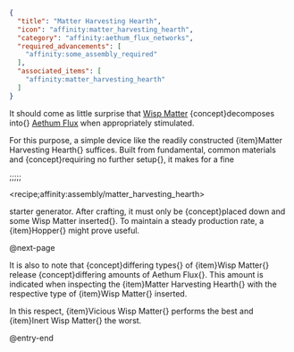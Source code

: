 ```json
{
  "title": "Matter Harvesting Hearth",
  "icon": "affinity:matter_harvesting_hearth",
  "category": "affinity:aethum_flux_networks",
  "required_advancements": [
    "affinity:some_assembly_required"
  ],
  "associated_items": [
    "affinity:matter_harvesting_hearth"
  ]
}
```

It should come as little surprise that [Wisp Matter](^affinity:wisps) {concept}decomposes into{}
[Aethum Flux](^affinity:aethum_flux) when appropriately stimulated.


For this purpose, a simple device like the readily constructed {item}Matter Harvesting Hearth{} suffices. Built from
fundamental, common materials and {concept}requiring no further setup{}, it makes for a fine

;;;;;

<recipe;affinity:assembly/matter_harvesting_hearth>

starter generator. After crafting, it must only be {concept}placed down and some Wisp Matter inserted{}. To maintain a
steady production rate, a {item}Hopper{} might prove useful.


@next-page

It is also to note that {concept}differing types{} of {item}Wisp Matter{} release {concept}differing amounts of
Aethum Flux{}. This amount is indicated when inspecting the {item}Matter Harvesting Hearth{} with the respective type of
{item}Wisp Matter{} inserted.


In this respect, {item}Vicious Wisp Matter{} performs the best and {item}Inert Wisp Matter{} the worst.

@entry-end